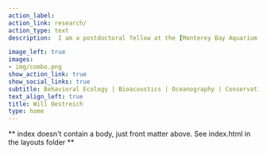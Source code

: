 ```yaml
---
action_label: 
action_link: research/
action_type: text
description:  I am a postdoctoral fellow at the [Monterey Bay Aquarium Research Institute (MBARI)](https://www.mbari.org/), where I explore ***animal behavior in dynamic and changing ecosystems***. I address both theoretical and applied questions in this area by combining approaches from behavioral ecology, bioacoustics, oceanography, and conservation science. <br/><br/> Previously, I completed a PhD in [Biology at Stanford University](https://hopkinsmarinestation.stanford.edu/) (2022), BS and MS degrees in [Environmental Engineering at Northwestern University](https://www.mccormick.northwestern.edu/civil-environmental/research/areas/ecosystems.html) (2015), and held positions at the [Woods Hole Oceanographic Institution](https://www.whoi.edu/) and the [Natural Resources Defense Council](https://www.nrdc.org/).<br/><br/><br/><br/><br/><br/><br/><br/><br/><br/><br/><br/>

image_left: true
images:
- img/combo.png
show_action_link: true
show_social_links: true
subtitle: Behavioral Ecology | Bioacoustics | Oceanography | Conservation Science
text_align_left: true
title: Will Oestreich
type: home
---
```


** index doesn't contain a body, just front matter above.
See index.html in the layouts folder **
